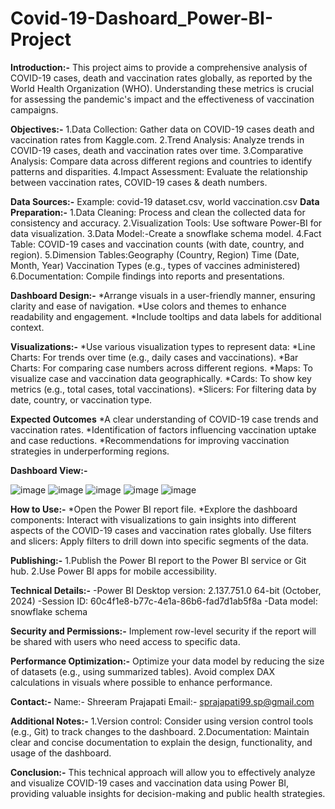 # Covid-19-Dashoard_Power-BI-Project

**Introduction:-**
     This project aims to provide a comprehensive analysis of COVID-19 cases, death and vaccination rates globally, as reported by the World Health Organization (WHO).
     Understanding these metrics is crucial for assessing the pandemic's impact and the effectiveness of vaccination campaigns.
     
**Objectives:-**
1.Data Collection: Gather data on COVID-19 cases death and vaccination rates from Kaggle.com.
2.Trend Analysis: Analyze trends in COVID-19 cases, death and vaccination rates over time.
3.Comparative Analysis: Compare data across different regions and countries to identify patterns and disparities.
4.Impact Assessment: Evaluate the relationship between vaccination rates, COVID-19 cases & death numbers.

**Data Sources:-**
    Example: covid-19 dataset.csv, world vaccination.csv
**Data Preparation:-**
1.Data Cleaning: Process and clean the collected data for consistency and accuracy.
2.Visualization Tools: Use software Power-BI for data visualization.
3.Data Model:-Create a snowflake schema model.
4.Fact Table: COVID-19 cases and vaccination counts (with date, country, and region).
5.Dimension Tables:Geography (Country, Region) Time (Date, Month, Year) Vaccination Types (e.g., types of vaccines administered)
6.Documentation: Compile findings into reports and presentations.

**Dashboard Design:-**
*Arrange visuals in a user-friendly manner, ensuring clarity and ease of navigation.
*Use colors and themes to enhance readability and engagement.
*Include tooltips and data labels for additional context.

**Visualizations:-**
*Use various visualization types to represent data:
*Line Charts: For trends over time (e.g., daily cases and vaccinations).
*Bar Charts: For comparing case numbers across different regions.
*Maps: To visualize case and vaccination data geographically.
*Cards: To show key metrics (e.g., total cases, total vaccinations).
*Slicers: For filtering data by date, country, or vaccination type.

**Expected Outcomes**
*A clear understanding of COVID-19 case trends and vaccination rates.
*Identification of factors influencing vaccination uptake and case reductions.
*Recommendations for improving vaccination strategies in underperforming regions.

**Dashboard View:-**

![image](https://github.com/user-attachments/assets/1833b669-7121-4acf-b989-c6dcfcb4aec2)
![image](https://github.com/user-attachments/assets/1f7bbacc-7ccc-4bf0-baf7-0b868b5e89c2)
![image](https://github.com/user-attachments/assets/670fbfb0-7585-4ee8-bcaf-134fa2d738f8)
![image](https://github.com/user-attachments/assets/5aec8107-26a8-4b69-a836-8d4316346d6d)
![image](https://github.com/user-attachments/assets/4a2703fc-6ad3-42be-8303-9c60bab66e1a)

**How to Use:-**
     *Open the Power BI report file.
     *Explore the dashboard components: Interact with visualizations to gain insights into different aspects of the COVID-19 cases and vaccination rates globally.
      Use filters and slicers: Apply filters to drill down into specific segments of the data.

**Publishing:-**
1.Publish the Power BI report to the Power BI service or Git hub.
2.Use Power BI apps for mobile accessibility.

**Technical Details:-**
    -Power BI Desktop version: 2.137.751.0 64-bit (October, 2024)
    -Session ID: 60c4f1e8-b77c-4e1a-86b6-fad7d1ab5f8a
    -Data model: snowflake schema
    
**Security and Permissions:-**
Implement row-level security if the report will be shared with users who need access to specific data.

**Performance Optimization:-**
Optimize your data model by reducing the size of datasets (e.g., using summarized tables).
Avoid complex DAX calculations in visuals where possible to enhance performance.

**Contact:-**
  Name:- Shreeram Prajapati
  Email:- sprajapati99.sp@gmail.com

**Additional Notes:-**
1.Version control: Consider using version control tools (e.g., Git) to track changes to the dashboard.
2.Documentation: Maintain clear and concise documentation to explain the design, functionality, and usage of the dashboard.

**Conclusion:-**
This technical approach will allow you to effectively analyze and visualize COVID-19 cases and vaccination data using Power BI, providing valuable insights for decision-making and public health strategies.





